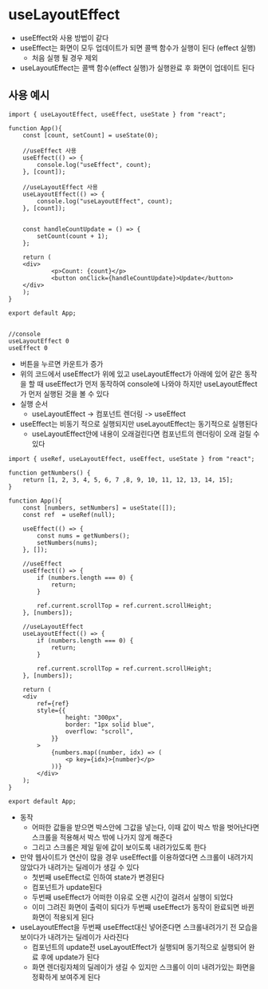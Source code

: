 # useLayoutEffect

- useEffect와 사용 방법이 같다
- useEffect는 화면이 모두 업데이트가 되면 콜백 함수가 실행이 된다 (effect 실행)
  - 처음 실행 될 경우 제외 
- useLayoutEffect는 콜백 함수(effect 실행)가 실행완료 후 화면이 업데이트 된다 



## 사용 예시

```react
import { useLayoutEffect, useEffect, useState } from "react";

function App(){
    const [count, setCount] = useState(0);
    
    //useEffect 사용
    useEffect(() => {						
        console.log("useEffect", count);
    }, [count]);
    
    //useLayoutEffect 사용
    useLayoutEffect(() => {						
        console.log("useLayoutEffect", count);
    }, [count]);
    
    
    const handleCountUpdate = () => {
        setCount(count + 1);
    };
    
    return (
    <div>
            <p>Count: {count}</p>
            <button onClick={handleCountUpdate}>Update</button>
    </div>
    );
}

export default App;


//console
useLayoutEffect 0  
useEffect 0
```

- 버튼을 누르면 카운트가 증가
- 위의 코드에서 useEffect가 위에 있고 useLayoutEffect가 아래에 있어 같은 동작을 할 때 useEffect가 먼저 동작하여 console에 나와야 하지만 useLayoutEffect가 먼저 실행된 것을 볼 수 있다 
- 실행 순서
  - useLayoutEffect -> 컴포넌트 렌더링 -> useEffect
- useEffect는 비동기 적으로 실행되지만 useLayoutEffect는 동기적으로 실행된다 
  - useLayoutEffect안에 내용이 오래걸린다면 컴포넌트의 렌더링이 오래 걸릴 수 있다 



```react
import { useRef, useLayoutEffect, useEffect, useState } from "react";

function getNumbers() {
    return [1, 2, 3, 4, 5, 6, 7 ,8, 9, 10, 11, 12, 13, 14, 15];
}

function App(){
    const [numbers, setNumbers] = useState([]);
    const ref  = useRef(null);

	useEffect(() => {
        const nums = getNumbers();
        setNumbers(nums);
    }, []);
    
    //useEffect
    useEffect(() => {
        if (numbers.length === 0) {
            return;
        }
        
        ref.current.scrollTop = ref.current.scrollHeight;
    }, [numbers]);
    
    //useLayoutEffect
    useLayoutEffect(() => {
        if (numbers.length === 0) {
            return;
        }

        ref.current.scrollTop = ref.current.scrollHeight;
    }, [numbers]);
    
    return (
    <div
        ref={ref}
        style={{
                height: "300px",
                border: "1px solid blue",
                overflow: "scroll",
            }}
        >
        	{numbers.map((number, idx) => (
            	<p key={idx}>{number}</p>
            ))}
        </div>
    );
}

export default App;
```

- 동작
  - 어떠한 값들을 받으면 박스안에 그값을 넣는다, 이때 값이 박스 밖을 벗어난다면 스크롤을 적용해서 박스 밖에 나가지 않게 해준다	
  - 그리고 스크롤은 제일 밑에 값이 보이도록 내려가있도록 한다 
- 만약 웹사이트가 연산이 많을 경우 useEffect를 이용하였다면 스크롤이 내려가지 않았다가 내려가는 딜레이가 생길 수 있다 
  - 첫번째 useEffect로 인하여 state가 변경된다
  - 컴포넌트가 update된다
  - 두번째 useEffect가 어떠한 이유로 오랜 시간이 걸려서 실행이 되었다
  - 이미 그려진 화면이 출력이 되다가 두번째 useEffect가 동작이 완료되면 바뀐 화면이 적용되게 된다 
- useLayoutEffect을 두번째 useEffect대신 넣어준다면 스크롤내려가기 전 모습을 보이다가 내려가는 딜레이가 사라진다
  - 컴포넌트의 update전 useLayoutEffect가 실행되며 동기적으로 실행되어 완료 후에 update가 된다
  - 화면 렌더링자체의 딜레이가 생길 수 있지만 스크롤이 이미 내려가있는 화면을 정확하게 보여주게 된다  